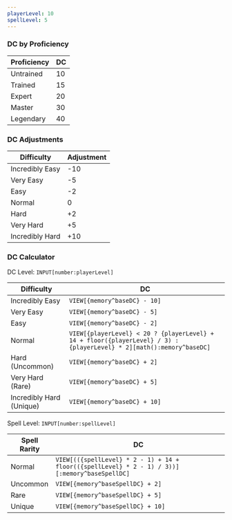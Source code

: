 ```yaml
---
playerLevel: 10
spellLevel: 5
---
```


### DC by Proficiency

| Proficiency | DC  |
| ----------- | --- |
| Untrained   | 10  |
| Trained     | 15  |
| Expert      | 20  |
| Master      | 30  |
| Legendary   | 40  |

### DC Adjustments

| Difficulty      | Adjustment |
| --------------- | ---------- |
| Incredibly Easy | -10        |
| Very Easy       | -5         |
| Easy            | -2         |
| Normal          | 0          |
| Hard            | +2         |
| Very Hard       | +5         |
| Incredibly Hard | +10        |

### DC Calculator

DC Level: `INPUT[number:playerLevel]`

| Difficulty               | DC                                                                                                        |
| ------------------------ | --------------------------------------------------------------------------------------------------------- |
| Incredibly Easy          | `VIEW[{memory^baseDC} - 10]`                                                                                     |
| Very Easy                | `VIEW[{memory^baseDC} - 5]`                                                                                      |
| Easy                     | `VIEW[{memory^baseDC} - 2]`                                                                                      |
| Normal                   | `VIEW[{playerLevel} < 20 ? {playerLevel} + 14 + floor({playerLevel} / 3) : {playerLevel} * 2][math():memory^baseDC]` |
| Hard (Uncommon)          | `VIEW[{memory^baseDC} + 2]`                                                                                      |
| Very Hard (Rare)         | `VIEW[{memory^baseDC} + 5]`                                                                                      |
| Incredibly Hard (Unique) | `VIEW[{memory^baseDC} + 10]`                                                                                     |

Spell Level: `INPUT[number:spellLevel]`

| Spell Rarity | DC                                                                             |
| ------------ | ------------------------------------------------------------------------------ |
| Normal       | `VIEW[(({spellLevel} * 2 - 1) + 14 + floor(({spellLevel} * 2 - 1) / 3))][:memory^baseSpellDC]`      |
| Uncommon     | `VIEW[{memory^baseSpellDC} + 2]`  |
| Rare         | `VIEW[{memory^baseSpellDC} + 5]`  |
| Unique       | `VIEW[{memory^baseSpellDC} + 10]` |

